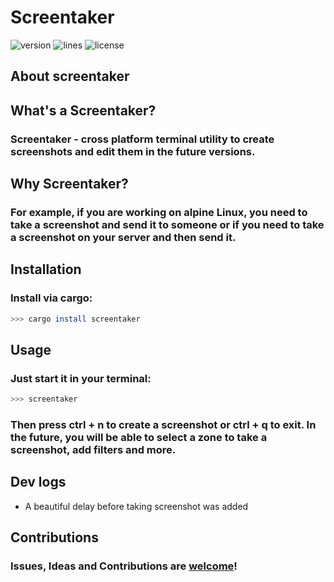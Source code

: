 # Screentaker

![version](https://img.shields.io/crates/v/screentaker)
![lines](https://tokei.rs/b1/github/Vova-max-png/screentaker)
![license](https://img.shields.io/github/license/Vova-max-png/screentaker?color=blue)

## About screentaker

## What's a Screentaker?

### Screentaker - **cross platform** terminal utility to create screenshots and edit them in the future versions.

## Why Screentaker?

### For example, if you are working on alpine Linux, you need to take a screenshot and send it to someone or if you need to take a screenshot on your server and then send it. 

## Installation

### Install via cargo:

```bash
>>> cargo install screentaker
```

## Usage

### Just start it in your terminal:

```bash
>>> screentaker
```

### Then press ctrl + n to create a screenshot or ctrl + q to exit. In the future, you will be able to select a zone to take a screenshot, add filters and more.

## Dev logs

* A beautiful delay before taking screenshot was added

## Contributions

### **Issues**, **Ideas** and **Contributions** are [welcome]()!
